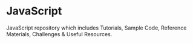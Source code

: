 # JavaScript
JavaScript repository which includes Tutorials, Sample Code, Reference Materials, Challenges &amp; Useful Resources.
